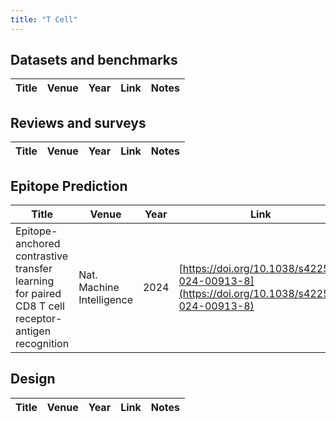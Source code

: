 ```yaml
---
title: "T Cell"
---
```


## Datasets and benchmarks

| Title | Venue | Year | Link | Notes |
| --- | --- | --- | --- | --- |

## Reviews and surveys

| Title | Venue | Year | Link | Notes |
| --- | --- | --- | --- | --- |

## Epitope Prediction

| Title | Venue | Year | Link | Notes |
| --- | --- | --- | --- | --- |
| Epitope-anchored contrastive transfer  learning for paired CD8 T cell receptor-antigen recognition | Nat. Machine Intelligence | 2024 | [https://doi.org/10.1038/s42256-024-00913-8](https://doi.org/10.1038/s42256-024-00913-8) | |

## Design
| Title | Venue | Year | Link | Notes |
| --- | --- | --- | --- | --- |